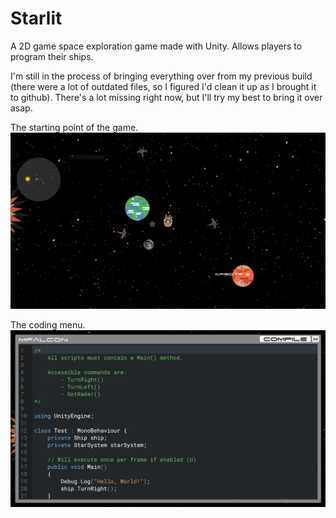 # Starlit
A 2D game space exploration game made with Unity. Allows players to program their ships.

I'm still in the process of bringing everything over from my previous build (there were a lot of outdated files, so I figured I'd clean it up as I brought it to github). There's a lot missing right now, but I'll try my best to bring it over asap.

The starting point of the game.
![alt text](https://raw.githubusercontent.com/yishaiSilver/Starlit/master/Starlit/Assets/Art/Preview/2_9_2019_Main.JPG)

The coding menu.
![alt text](https://raw.githubusercontent.com/yishaiSilver/Starlit/master/Starlit/Assets/Art/Preview/2_9_2019_Programming_Window.JPG)
